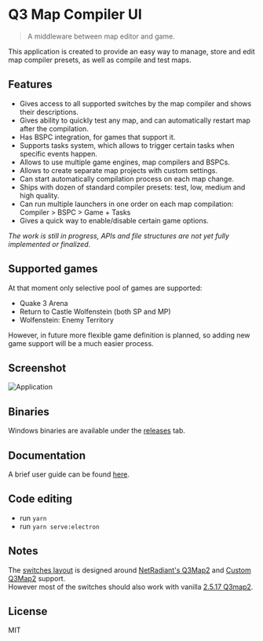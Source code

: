 # Q3 Map Compiler UI
> A middleware between map editor and game.

This application is created to provide an easy way to manage, store and edit map compiler presets, as well as compile and test maps. 

## Features
* Gives access to all supported switches by the map compiler and shows their descriptions. 
* Gives ability to quickly test any map, and can automatically restart map after the compilation.
* Has BSPC integration, for games that support it. 
* Supports tasks system, which allows to trigger certain tasks when specific events happen.
* Allows to use multiple game engines, map compilers and BSPCs.
* Allows to create separate map projects with custom settings.
* Can start automatically compilation process on each map change.
* Ships with dozen of standard compiler presets: test, low, medium and high quality.
* Can run multiple launchers in one order on each map compilation: Compiler > BSPC > Game + Tasks
* Gives a quick way to enable/disable certain game options.

*The work is still in progress, APIs and file structures are not yet fully implemented or finalized.*

## Supported games
At that moment only selective pool of games are supported:
* Quake 3 Arena
* Return to Castle Wolfenstein (both SP and MP)
* Wolfenstein: Enemy Territory

However, in future more flexible game definition is planned, so adding new game support will be a much easier process. 

## Screenshot
![Application](../master/data/doc/assets/app.png)

## Binaries
Windows binaries are available under the [releases](https://github.com/id-tech-3-tools/map-compiler-ui/releases) tab.

## Documentation
A brief user guide can be found [here](https://github.com/id-tech-3-tools/map-compiler-ui/blob/master/data/doc/application.md).

## Code editing
* run `yarn`
* run `yarn serve:electron`

## Notes
The [switches layout](../master/data/switches-layout.json) is designed around [NetRadiant's Q3Map2](https://github.com/Garux/netradiant-custom/releases) and [Custom Q3Map2](https://github.com/id-tech-3-tools/map-compiler) support.  
However most of the switches should also work with vanilla [2.5.17 Q3map2](http://icculus.org/gtkradiant/).

## License
MIT
